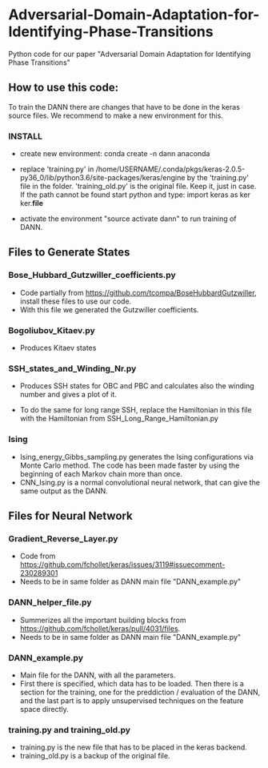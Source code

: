 # Adversarial-Domain-Adaptation-for-Identifying-Phase-Transitions
Python code for our paper "Adversarial Domain Adaptation for Identifying Phase Transitions"

## How to use this code:

To train the DANN there are changes that have to be done in the keras source files.
We recommend to make a new environment for this.


### INSTALL

- create new environment: conda create -n dann anaconda

- replace 'training.py' in /home/USERNAME/.conda/pkgs/keras-2.0.5-py36_0/lib/python3.6/site-packages/keras/engine
by the 'training.py' file in the folder. 
'training_old.py' is the original file. Keep it, just in case.
If the path cannot be found start python and type:
	import keras as ker
	ker.__file__
- activate the environment "source activate dann" to run training of DANN.

## Files to Generate States

### Bose_Hubbard_Gutzwiller_coefficients.py

- Code partially from https://github.com/tcompa/BoseHubbardGutzwiller, install these files to use our code.
- With this file we generated the Gutzwiller coefficients.

### Bogoliubov_Kitaev.py
- Produces Kitaev states

### SSH_states_and_Winding_Nr.py
- Produces SSH states for OBC and PBC and calculates
also the winding number and gives a plot of it.

- To do the same for long range SSH, replace the
Hamiltonian in this file with the Hamiltonian from
SSH_Long_Range_Hamiltonian.py

### Ising

- Ising_energy_Gibbs_sampling.py generates the Ising configurations via Monte Carlo method.
  The code has been made faster by using the beginning of each Markov chain more than once.
- CNN_Ising.py is a normal convolutional neural network, that can give the same output as the DANN.

## Files for Neural Network

### Gradient_Reverse_Layer.py
- Code from https://github.com/fchollet/keras/issues/3119#issuecomment-230289301
- Needs to be in same folder as DANN main file "DANN_example.py"

### DANN_helper_file.py
 - Summerizes all the important building blocks from https://github.com/fchollet/keras/pull/4031/files.
 - Needs to be in same folder as DANN main file "DANN_example.py"

### DANN_example.py
- Main file for the DANN, with all the parameters.
- First there is specified, which data has to be loaded.
Then there is a section for the training, one for the preddiction / evaluation of the DANN, and the last part is to apply unsupervised techniques on the feature space directly.


### training.py and training_old.py

- training.py is the new file that has to be placed in the keras backend.
- training_old.py is a backup of the original file.


